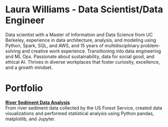# Laura Williams - Data Scientist/Data Engineer

Data scientist with a Master of Information and Data Science from UC Berkeley, experience in data architecture, analysis, and modeling using Python, Spark, SQL, and AWS, and 15 years of multidisciplinary problem-solving and creative work experience. Transitioning into data engineering and ML Ops. Passionate about sustainability, data for social good, and ethical AI. Thrives in diverse workplaces that foster curiosity, excellence, and a growth mindset.

# Portfolio

**[River Sediment Data Analysis](https://daxaurora.github.io/River_Sediment_Data_Analysis/)**  
From river sediment data collected by the US Forest Service, created data visualizations and performed statistical analysis using Python pandas, matplotlib, and Jupyter. 


